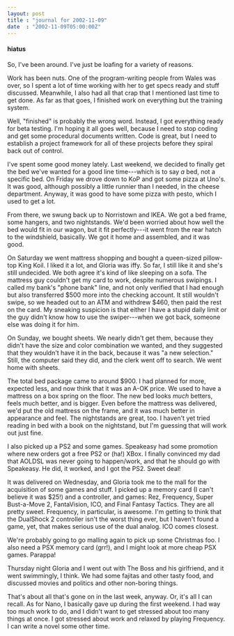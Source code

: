 ```yaml
---
layout: post
title : "journal for 2002-11-09"
date  : "2002-11-09T05:00:00Z"
---
```

<h4>hiatus</h4>So, I've been around.  I've just be loafing for a variety of reasons.

Work has been nuts.  One of the program-writing people from Wales was over, so I spent a lot of time working with her to get specs ready and stuff discussed. Meanwhile, I also had all that crap that I mentioned last time to get done.  As far as that goes, I finished work on everything but the training system.

Well, "finished" is probably the wrong word.  Instead, I got everything ready for beta testing.  I'm hoping it all goes well, because I need to stop coding and get some procedural documents written.  Code is great, but I need to establish a project framework for all of these projects before they spiral back out of control.

I've spent some good money lately.  Last weekend, we decided to finally get the bed we've wanted for a good line time---which is to say <em>a</em> bed, not a specific bed.  On Friday we drove down to KoP and got some pizza at Uno's.  It was good, although possibly a little runnier than I needed, in the cheese department.  Anyway, it was good to have some pizza with pesto, which I used to get a lot.

From there, we swung back up to Norristown and IKEA.  We got a bed frame, some hangers, and two nightstands.  We'd been worried about how well the bed would fit in our wagon, but it fit perfectly---it went from the rear hatch to the windshield, basically.  We got it home and assembled, and it was good.

On Saturday we went mattress shopping and bought a queen-sized pillow-top King Koil.  I liked it a lot, and Gloria was iffy.  So far, I still like it and she's still undecided.  We both agree it's kind of like sleeping on a sofa. The mattress guy couldn't get my card to work, despite numerous swipings.  I called my bank's "phone bank" line, and not only verified that I had enough but also transferred $500 more into the checking account.  It still wouldn't swipe, so we headed out to an ATM and withdrew $460, then paid the rest on the card. My sneaking suspicion is that either I have a stupid daily limit or the guy didn't know how to use the swiper---when we got back, someone else was doing it for him.

On Sunday, we bought sheets.  We nearly didn't get them, because they didn't have the size and color combination we wanted, and they suggested that they wouldn't have it in the back, because it was "a new selection."  Still, the computer said they did, and the clerk went off to search.  We went home with sheets.

The total bed package came to around $900.  I had planned for more, expected less, and now think that it was an A-OK price.  We used to have a mattress on a box spring on the floor.  The new bed looks <em>much</em> betters, feels much better, and is bigger.  Even before the mattress was delivered, we'd put the old mattress on the frame, and it was much better in appearance and feel.  The nightstands are great, too.  I haven't yet tried reading in bed with a book on the nightstand, but I'm guessing that will work out just fine.  

I also picked up a PS2 and some games.  Speakeasy had some promotion where new orders got a free PS2 or (ha!) XBox.  I finally convinced my dad that AOLDSL was never going to happen/work, and that he should go with Speakeasy.  He did, it worked, and I got the PS2.  Sweet deal!

It was delivered on Wednesday, and Gloria took me to the mall for the acquisition of some games and stuff.  I picked up a memory card (I can't believe it was $25!) and a controller, and games: Rez, Frequency, Super Bust-a-Move 2, FantaVision, ICO, and Final Fantasy Tactics.  They are all pretty sweet.  Frequency, in particular, is awesome.  I'm getting to think that the DualShock 2 controller isn't the worst thing ever, but I haven't found a game, yet, that makes serious use of the dual analog.  ICO comes closest.

We're probably going to go malling again to pick up some Christmas foo.  I also need a PSX memory card (grr!), and I might look at more cheap PSX games. Parappa!

Thursday night Gloria and I went out with The Boss and his girlfriend, and it went swimmingly, I think.  We had some fajitas and other tasty food, and discussed movies and politics and other non-boring things.

That's about all that's gone on in the last week, anyway.  Or, it's all I can recall.  As for Nano, I basically gave up during the first weekend.  I had way too much work to do, and I didn't want to get stressed about too many things at once.  I got stressed about work and relaxed by playing Frequency.  I can write a novel some other time.

